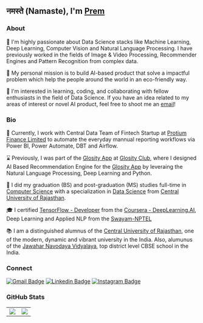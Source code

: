 ## नमस्ते (Namaste), I'm [Prem](https://www.linkedin.com/in/prem-rawat/)

### About

🔭 I'm highly passionate about Data Science stacks like Machine Learning, Deep Learning,  Computer Vision and Natural Language Processing. I have previously worked in the fields of Image & Video Processing, Recommender Engines and Pattern Recognition from complex data. 

💭 My personal mission is to build AI-based product that solve a impactful problem which help the people around the world in an eco-friendly way.

👯 I'm interested in learning, coding, and collaborating with fellow enthusiasts in the field of Data Science. If you have an idea related to my areas of interest or novel AI product, feel free to shoot me an [email](mailto:prem.rawat.ai@gmail.com)! 


### Bio

🧠 Currently, I work with Central Data Team of Fintech Startup at [Protium Finance Limited](https://protium.co.in/) to automate the everyday mannual reporting workflows via Power BI, Power Automate, DBT and Airflow. 

⌛️ Previously, I was part of the [Glosity App](https://play.google.com/store/search?q=glosity&c=apps&hl=en_IN&gl=IN) at [Glosity Club](https://glosity.club/), where I designed AI Based Recommendation Engine for the [Glosity App](https://play.google.com/store/search?q=glosity&c=apps&hl=en_IN&gl=IN) by leveraing the Natural Language Processing, Deep Learning and Python.

🌱 I did my graduation (BS) and post-graduation (MS) studies full-time in [Computer Science](https://www.curaj.ac.in/departments/department-computer-science) with a specialization in [Data Science](https://www.curaj.ac.in/departments/department-data-science-analytics) from [Central University of Rajasthan](https://www.curaj.ac.in/). 


🎓 I certified [TensorFlow - Developer](https://www.coursera.org/account/accomplishments/professional-cert/NQHAR8NFL27W) from the [Coursera - DeepLearning.AI](https://www.coursera.org/), Deep Learning and Applied NLP from the [Swayam-NPTEL](https://swayam.gov.in/)

📚 I am a distinguished alumnus of the [Central University of Rajasthan](https://www.curaj.ac.in/), one of the modern, dynamic and vibrant university in the India. Also, alumunus of the [Jawahar Navodaya Vidyalaya](https://www.navodaya.gov.in/nvs/nvs-school/Ajmer/en/about_us/About-JNV/), top district level CBSE school in the India.


### Connect

[![Gmail Badge](https://img.shields.io/badge/-MAIL-c14438?style=flat-square&logo=Gmail&logoColor=white&link=mailto:prem.rawat.ai@gmail.com)](mailto:prem.rawat.ai@gmail.com) [![Linkedin Badge](https://img.shields.io/badge/-LINKEDIN-blue?style=flat-square&logo=Linkedin&logoColor=white&link=https://www.linkedin.com/in/prem-rawat/)](https://www.linkedin.com/in/prem-rawat/) [![Instagram Badge](https://img.shields.io/badge/-@INSTAGRAM-F44747?style=flat-square&labelColor=F44747&logo=instagram&logoColor=white&link=https://instagram.com/maddhruv)](https://www.instagram.com/imrawat999/) 

<!-- [![YouTube Badge](https://img.shields.io/badge/-@FirstName%20LastName-c4302b?style=flat-square&labelColor=c4302b&logo=youtube&logoColor=white&link=https://www.youtube.com/channel/UCQXt2DMbgcjO5xpAd0cFS8A)](https://www.youtube.com/channel/UCQXt2DMbgcjO5xpAd0cFS8A) [![Twitter Badge](https://img.shields.io/badge/-@xxxxx-id-1ca0f1?style=flat-square&labelColor=1ca0f1&logo=twitter&logoColor=white&link=https://twitter.com/xxxxx-id)](https://twitter.com/xxxxx-id) 
-->

### GitHub Stats

<table class="center" style="width:100%;">
  <tr>
    <td align="center">
  <img align="center" src="https://github-readme-stats.vercel.app/api?username=rawat999&count_private=true&show_icons=true&theme=onedark&hide_border=true" />
    </td>
    <td align="center">
  <img align="center" src="https://github-readme-stats.vercel.app/api/top-langs/?username=rawat999&langs_count=10&layout=compact&theme=onedark&hide_border=true" />
</td>
  </tr>
</table>
